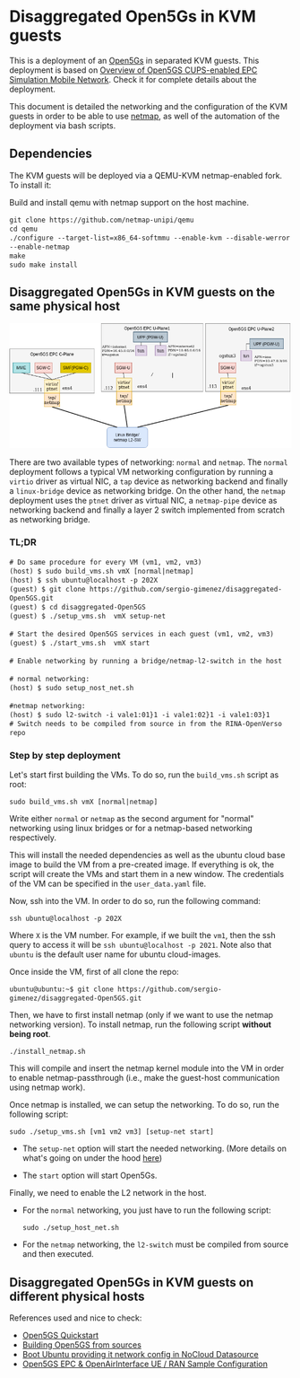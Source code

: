 # Disaggregated Open5Gs in KVM guests

This is a deployment of an [Open5Gs](https://open5gs.org/) in separated KVM guests. This deployment is based on [Overview of Open5GS CUPS-enabled EPC Simulation Mobile Network](https://github.com/s5uishida/open5gs_epc_oai_sample_config). Check it for complete details about the deployment.

This document is detailed the networking and the configuration of the KVM guests in order to be able to use [netmap](https://github.com/luigirizzo/netmap), as well of the automation of the deployment via bash scripts. 

## Dependencies

The KVM guests will be deployed via a QEMU-KVM netmap-enabled fork. To install it:

Build and install qemu with netmap support on the host machine.

```source
git clone https://github.com/netmap-unipi/qemu
cd qemu
./configure --target-list=x86_64-softmmu --enable-kvm --disable-werror --enable-netmap 
make
sudo make install
```

## Disaggregated Open5Gs in KVM guests on the same physical host

![open5gs_deployment.drawio.png](open5gs_deployment.drawio.png)

There are two available types of networking: `normal` and `netmap`. The `normal` deployment follows a typical VM networking configuration by running a `virtio` driver as virtual NIC, a `tap` device as networking backend and finally a `linux-bridge` device as networking bridge. On the other hand, the `netmap` deployment uses the `ptnet` driver as virtual NIC, a `netmap-pipe` device as networking backend and finally a layer 2 switch implemented from scratch as networking bridge.

### TL;DR

```source
# Do same procedure for every VM (vm1, vm2, vm3)
(host) $ sudo build_vms.sh vmX [normal|netmap]
(host) $ ssh ubuntu@localhost -p 202X
(guest) $ git clone https://github.com/sergio-gimenez/disaggregated-Open5GS.git
(guest) $ cd disaggregated-Open5GS
(guest) $ ./setup_vms.sh  vmX setup-net

# Start the desired Open5GS services in each guest (vm1, vm2, vm3)
(guest) $ ./start_vms.sh  vmX start

# Enable networking by running a bridge/netmap-l2-switch in the host

# normal networking:
(host) $ sudo setup_nost_net.sh

#netmap networking:
(host) $ sudo l2-switch -i vale1:01}1 -i vale1:02}1 -i vale1:03}1
# Switch needs to be compiled from source in from the RINA-OpenVerso repo
```

### Step by step deployment

Let's start first building the VMs. To do so, run the `build_vms.sh` script as root:

```source
sudo build_vms.sh vmX [normal|netmap]
```

Write either `normal` or `netmap` as the second argument for "normal" networking using linux bridges or for a netmap-based networking respectively.

This will install the needed dependencies as well as the ubuntu cloud base image to build the VM from a pre-created image. If everything is ok, the script will create the VMs and start them in a new window. The credentials of the VM can be specified in the `user_data.yaml` file.

Now, ssh into the VM. In order to do so, run the following command:

```source
ssh ubuntu@localhost -p 202X
```

Where `X` is the VM number. For example, if we built the `vm1`, then the ssh query to access it will be `ssh ubuntu@localhost -p 2021`. Note also that `ubuntu` is the default user name for ubuntu cloud-images.

Once inside the VM, first of all clone the repo:

```source
ubuntu@ubuntu:~$ git clone https://github.com/sergio-gimenez/disaggregated-Open5GS.git
```

Then, we have to first install netmap (only if we want to use the netmap networking version). To install netmap, run the following script **without being root**.

```source
./install_netmap.sh
```

This will compile and insert the netmap kernel module into the VM in order to enable netmap-passthrough (i.e., make the guest-host communication using netmap work).

Once netmap is installed, we can setup the networking. To do so, run the following script:

```source
sudo ./setup_vms.sh [vm1 vm2 vm3] [setup-net start]
```

* The `setup-net` option will start the needed networking. (More details on what's going on under the hood [here](https://github.com/s5uishida/open5gs_epc_oai_sample_config#changes-in-configuration-files-of-open5gs-epc-and-oai-ue--ran))

* The `start` option will start Open5Gs.

Finally, we need to enable the L2 network in the host.

* For the `normal` networking, you just have to run the following script:

    ```source
    sudo ./setup_host_net.sh
    ```

* For the `netmap` networking, the `l2-switch` must be compiled from source and then executed.

## Disaggregated Open5Gs in KVM guests on different physical hosts

References used and nice to check:

* [Open5GS Quickstart](https://open5gs.org/open5gs/docs/guide/01-quickstart/)
* [Building Open5GS from sources](https://open5gs.org/open5gs/docs/guide/02-building-open5gs-from-sources/)
* [Boot Ubuntu providing it network config in NoCloud Datasource](https://gist.github.com/smoser/635897f845f7cb56c0a7ac3018a4f476)
* [Open5GS EPC & OpenAirInterface UE / RAN Sample Configuration](https://github.com/s5uishida/open5gs_epc_oai_sample_config)